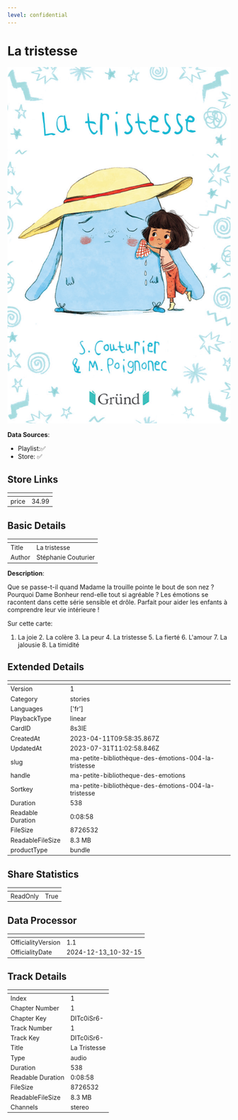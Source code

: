 ```yaml
---
level: confidential
---
```

# La tristesse

![card_[8s3IE].png](../../img/cards/card_[8s3IE].png)

**Data Sources**: 

- Playlist:✅
- Store: ✅


## Store Links

| <!-- --> | <!-- --> |
| - | - |
| price | 34.99 |


## Basic Details

| <!-- --> | <!-- --> |
| - | - |
| Title | La tristesse |
| Author | Stéphanie Couturier |

**Description**:

Que se passe-t-il quand Madame la trouille pointe le bout de son nez ? Pourquoi Dame Bonheur rend-elle tout si agréable ? Les émotions se racontent dans cette série sensible et drôle. Parfait pour aider les enfants à comprendre leur vie intérieure !   

Sur cette carte: 

1. La joie 2. La colère 3. La peur 4. La tristesse 5. La fierté 6. L'amour 7. La jalousie 8. La timidité


## Extended Details

| <!-- --> | <!-- --> |
| - | - |
| Version | 1 |
| Category | stories |
| Languages | ['fr'] |
| PlaybackType | linear |
| CardID | 8s3IE |
| CreatedAt | 2023-04-11T09:58:35.867Z |
| UpdatedAt | 2023-07-31T11:02:58.846Z |
| slug | ma-petite-bibliothèque-des-émotions-004-la-tristesse |
| handle | ma-petite-bibliotheque-des-emotions |
| Sortkey | ma-petite-bibliothèque-des-émotions-004-la-tristesse |
| Duration | 538 |
| Readable Duration | 0:08:58 |
| FileSize | 8726532 |
| ReadableFileSize | 8.3 MB |
| productType | bundle |


## Share Statistics

| <!-- --> | <!-- --> |
| - | - |
| ReadOnly | True |


## Data Processor

| <!-- --> | <!-- --> |
| - | - |
| OfficialityVersion | 1.1
| OfficialityDate | 2024-12-13_10-32-15


## Track Details

| <!-- --> | <!-- --> |
| - | - |
| Index | 1 |
| Chapter Number | 1 |
| Chapter Key | DITc0iSr6- |
| Track Number | 1 |
| Track Key | DITc0iSr6- |
| Title | La Tristesse  |
| Type | audio |
| Duration | 538 |
| Readable Duration | 0:08:58 |
| FileSize | 8726532 |
| ReadableFileSize | 8.3 MB |
| Channels | stereo |

